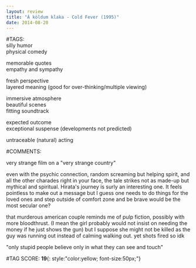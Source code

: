 ```yaml
---  
layout: review  
title: "Á köldum klaka - Cold Fever (1995)"  
date: 2014-08-20  
---  
```

  
#TAGS:  
silly humor  
physical comedy  
  
memorable quotes  
empathy and sympathy  
  
fresh perspective  
layered meaning (good for over-thinking/multiple viewing)  
  
immersive atmosphere  
beautiful scenes  
fitting soundtrack  
  
expected outcome  
exceptional suspense (developments not predicted)  
  
untraceable (natural) acting  
  
#COMMENTS:  
  
very strange film on a "very strange country"  
  
even with the psychic connection, random screaming but helping spirit, and all the other charades right in your face, the tale strikes not as made-up but mythical and spiritual. Hirata's journey is surly an interesting one. It feels pointless to make out a message but I guess one needs to do things for the loved ones and step outside of comfort zone and be brave would be the most secular one?  
  
that murderous american couple reminds me of pulp fiction, possibly with more bloodthrust. (I mean the girl probably would not insist on needing the money if he just shows the gun) but I suppose she might not be killed as the guy was running out instead of calming walking out. yet shots fired so idk  
  
"only stupid people believe only in what they can see and touch"  
  
  
  
  
  
#TAG SCORE: **19**{: style:"color:yellow; font-size:50px;"}  
